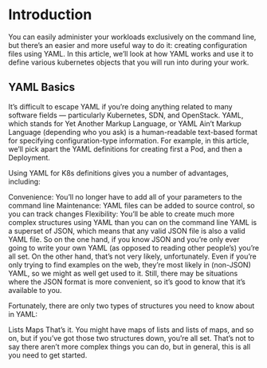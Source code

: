 # Introduction #

You can easily administer your workloads exclusively on the command line, but there’s an easier and more useful way to do it: creating configuration files using YAML. 
In this article, we’ll look at how YAML works and use it to define various kubernetes objects that you will run into during your work.

## YAML Basics ##
It’s difficult to escape YAML if you’re doing anything related to many software fields — particularly Kubernetes, SDN, and OpenStack. YAML, which stands for Yet Another Markup Language, or YAML Ain’t Markup Language (depending who you ask) is a human-readable text-based format for specifying configuration-type information. For example, in this article, we’ll pick apart the YAML definitions for creating first a Pod, and then a Deployment.

Using YAML for K8s definitions gives you a number of advantages, including:

Convenience: You’ll no longer have to add all of your parameters to the command line
Maintenance: YAML files can be added to source control, so you can track changes
Flexibility: You’ll be able to create much more complex structures using YAML than you can on the command line
YAML is a superset of JSON, which means that any valid JSON file is also a valid YAML file. So on the one hand, if you know JSON and you’re only ever going to write your own YAML (as opposed to reading other people’s) you’re all set.  On the other hand, that’s not very likely, unfortunately.  Even if you’re only trying to find examples on the web, they’re most likely in (non-JSON) YAML, so we might as well get used to it.  Still, there may be situations where the JSON format is more convenient, so it’s good to know that it’s available to you.

Fortunately, there are only two types of structures you need to know about in YAML:

Lists
Maps
That’s it. You might have maps of lists and lists of maps, and so on, but if you’ve got those two structures down, you’re all set. That’s not to say there aren’t more complex things you can do, but in general, this is all you need to get started.
